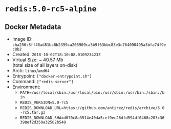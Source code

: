 # `redis:5.0-rc5-alpine`

## Docker Metadata

- Image ID: `sha256:5ff48ad81bc8b2399ca205909ca5b9f63bbc83e3c764090495a3bfa74f9ec8b2`
- Created: `2018-10-02T18:10:08.010923423Z`
- Virtual Size: ~ 40.57 Mb  
  (total size of all layers on-disk)
- Arch: `linux`/`amd64`
- Entrypoint: `["docker-entrypoint.sh"]`
- Command: `["redis-server"]`
- Environment:
  - `PATH=/usr/local/sbin:/usr/local/bin:/usr/sbin:/usr/bin:/sbin:/bin`
  - `REDIS_VERSION=5.0-rc5`
  - `REDIS_DOWNLOAD_URL=https://github.com/antirez/redis/archive/5.0-rc5.tar.gz`
  - `REDIS_DOWNLOAD_SHA=d070c8a3514e40da5cef9ec26dfd594df0468c203c36398ef2d359a32502b548`
